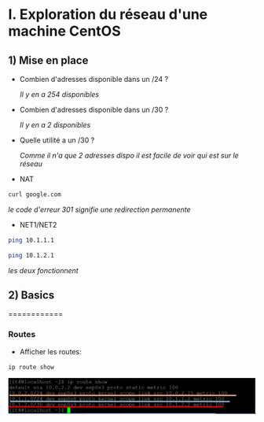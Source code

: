 # I. Exploration du réseau d'une machine CentOS

## 1) Mise en place

* Combien d'adresses disponible dans un /24 ?
    
    *Il y en a 254 disponibles*

* Combien d'adresses disponible dans un /30 ?

    *Il y en a 2 disponibles*

* Quelle utilité a un /30 ?

    *Comme il n'a que 2 adresses dispo il est facile de voir qui est sur le réseau*

* NAT
```bash
curl google.com
```

*le code d'erreur 301 signifie une redirection permanente*

* NET1/NET2

```bash
ping 10.1.1.1
```
```bash
ping 10.1.2.1
```
*les deux fonctionnent*

## 2) Basics
============

### Routes 

* Afficher les routes:

```bash
ip route show
```

![ip_route_show](https://github.com/misfitonie/CCNA2/blob/master/Tp_1/img/iproute.PNG)
